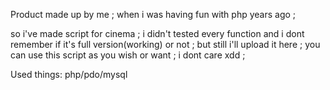 Product made up by me ; when i was having fun with php years ago ; 

so i've made  script for cinema ; i didn't tested every function and i dont remember if it's full version(working) or not ; but still i'll upload it here ;  you can use this script as you wish or want ; i dont care xdd ; 


Used things: php/pdo/mysql
